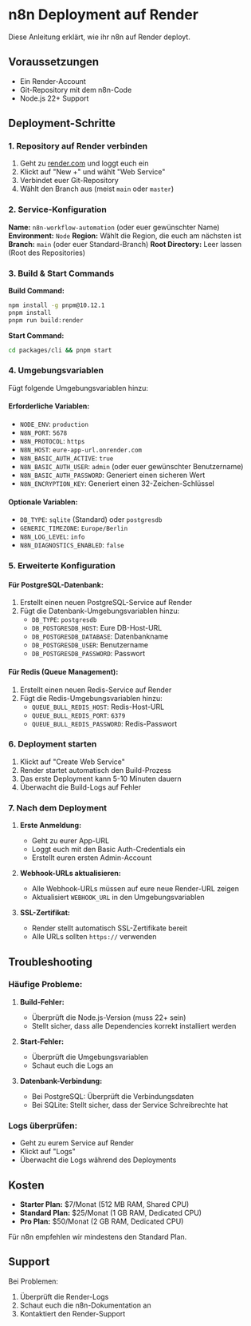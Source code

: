# n8n Deployment auf Render

Diese Anleitung erklärt, wie ihr n8n auf Render deployt.

## Voraussetzungen

- Ein Render-Account
- Git-Repository mit dem n8n-Code
- Node.js 22+ Support

## Deployment-Schritte

### 1. Repository auf Render verbinden

1. Geht zu [render.com](https://render.com) und loggt euch ein
2. Klickt auf "New +" und wählt "Web Service"
3. Verbindet euer Git-Repository
4. Wählt den Branch aus (meist `main` oder `master`)

### 2. Service-Konfiguration

**Name:** `n8n-workflow-automation` (oder euer gewünschter Name)
**Environment:** `Node`
**Region:** Wählt die Region, die euch am nächsten ist
**Branch:** `main` (oder euer Standard-Branch)
**Root Directory:** Leer lassen (Root des Repositories)

### 3. Build & Start Commands

**Build Command:**
```bash
npm install -g pnpm@10.12.1
pnpm install
pnpm run build:render
```

**Start Command:**
```bash
cd packages/cli && pnpm start
```

### 4. Umgebungsvariablen

Fügt folgende Umgebungsvariablen hinzu:

#### Erforderliche Variablen:
- `NODE_ENV`: `production`
- `N8N_PORT`: `5678`
- `N8N_PROTOCOL`: `https`
- `N8N_HOST`: `eure-app-url.onrender.com`
- `N8N_BASIC_AUTH_ACTIVE`: `true`
- `N8N_BASIC_AUTH_USER`: `admin` (oder euer gewünschter Benutzername)
- `N8N_BASIC_AUTH_PASSWORD`: Generiert einen sicheren Wert
- `N8N_ENCRYPTION_KEY`: Generiert einen 32-Zeichen-Schlüssel

#### Optionale Variablen:
- `DB_TYPE`: `sqlite` (Standard) oder `postgresdb`
- `GENERIC_TIMEZONE`: `Europe/Berlin`
- `N8N_LOG_LEVEL`: `info`
- `N8N_DIAGNOSTICS_ENABLED`: `false`

### 5. Erweiterte Konfiguration

#### Für PostgreSQL-Datenbank:
1. Erstellt einen neuen PostgreSQL-Service auf Render
2. Fügt die Datenbank-Umgebungsvariablen hinzu:
   - `DB_TYPE`: `postgresdb`
   - `DB_POSTGRESDB_HOST`: Eure DB-Host-URL
   - `DB_POSTGRESDB_DATABASE`: Datenbankname
   - `DB_POSTGRESDB_USER`: Benutzername
   - `DB_POSTGRESDB_PASSWORD`: Passwort

#### Für Redis (Queue Management):
1. Erstellt einen neuen Redis-Service auf Render
2. Fügt die Redis-Umgebungsvariablen hinzu:
   - `QUEUE_BULL_REDIS_HOST`: Redis-Host-URL
   - `QUEUE_BULL_REDIS_PORT`: `6379`
   - `QUEUE_BULL_REDIS_PASSWORD`: Redis-Passwort

### 6. Deployment starten

1. Klickt auf "Create Web Service"
2. Render startet automatisch den Build-Prozess
3. Das erste Deployment kann 5-10 Minuten dauern
4. Überwacht die Build-Logs auf Fehler

### 7. Nach dem Deployment

1. **Erste Anmeldung:**
   - Geht zu eurer App-URL
   - Loggt euch mit den Basic Auth-Credentials ein
   - Erstellt euren ersten Admin-Account

2. **Webhook-URLs aktualisieren:**
   - Alle Webhook-URLs müssen auf eure neue Render-URL zeigen
   - Aktualisiert `WEBHOOK_URL` in den Umgebungsvariablen

3. **SSL-Zertifikat:**
   - Render stellt automatisch SSL-Zertifikate bereit
   - Alle URLs sollten `https://` verwenden

## Troubleshooting

### Häufige Probleme:

1. **Build-Fehler:**
   - Überprüft die Node.js-Version (muss 22+ sein)
   - Stellt sicher, dass alle Dependencies korrekt installiert werden

2. **Start-Fehler:**
   - Überprüft die Umgebungsvariablen
   - Schaut euch die Logs an

3. **Datenbank-Verbindung:**
   - Bei PostgreSQL: Überprüft die Verbindungsdaten
   - Bei SQLite: Stellt sicher, dass der Service Schreibrechte hat

### Logs überprüfen:

- Geht zu eurem Service auf Render
- Klickt auf "Logs"
- Überwacht die Logs während des Deployments

## Kosten

- **Starter Plan:** $7/Monat (512 MB RAM, Shared CPU)
- **Standard Plan:** $25/Monat (1 GB RAM, Dedicated CPU)
- **Pro Plan:** $50/Monat (2 GB RAM, Dedicated CPU)

Für n8n empfehlen wir mindestens den Standard Plan.

## Support

Bei Problemen:
1. Überprüft die Render-Logs
2. Schaut euch die n8n-Dokumentation an
3. Kontaktiert den Render-Support
